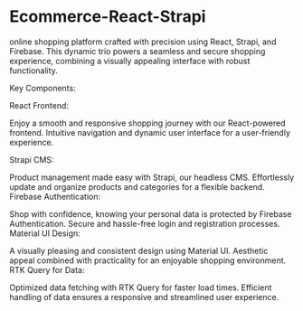 # Ecommerce-React-Strapi
online shopping platform crafted with precision using React, Strapi, and Firebase. This dynamic trio powers a seamless and secure shopping experience, combining a visually appealing interface with robust functionality.

Key Components:

React Frontend:

Enjoy a smooth and responsive shopping journey with our React-powered frontend.
Intuitive navigation and dynamic user interface for a user-friendly experience.

Strapi CMS:

Product management made easy with Strapi, our headless CMS.
Effortlessly update and organize products and categories for a flexible backend.
Firebase Authentication:

Shop with confidence, knowing your personal data is protected by Firebase Authentication.
Secure and hassle-free login and registration processes.
Material UI Design:

A visually pleasing and consistent design using Material UI.
Aesthetic appeal combined with practicality for an enjoyable shopping environment.
RTK Query for Data:

Optimized data fetching with RTK Query for faster load times.
Efficient handling of data ensures a responsive and streamlined user experience.
